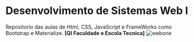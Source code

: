 # Desenvolvimento de Sistemas Web I
Repositorio das aulas de Html, CSS, JavaScript e FrameWorks como  Bootstrap e Materialize.
**[QI Faculdade e Escola Tecnica]**
![webone](https://user-images.githubusercontent.com/83316390/124653960-51825280-de74-11eb-843c-843b902c71ea.jpg)
